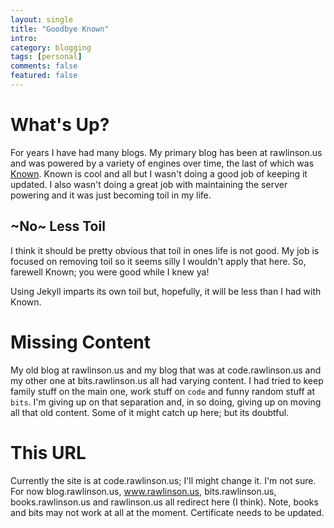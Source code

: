 ```yaml
---
layout: single
title: "Goodbye Known"
intro:
category: blogging
tags: [personal]
comments: false
featured: false
---
```


# What's Up?
For years I have had many blogs.  My primary blog has been at rawlinson.us and was powered by a variety of engines over time, the last of which was [Known](https://withknown.com/).  Known is cool and all but I wasn't doing a good job of keeping it updated. I also wasn't doing a great job with maintaining the server powering and it was just becoming toil in my life.

## ~No~ Less Toil
I think it should be pretty obvious that toil in ones life is not good.  My job is focused on removing toil so it seems silly I wouldn't apply that here. So, farewell Known; you were good while I knew ya!

Using Jekyll imparts its own toil but, hopefully, it will be less than I had with Known.

# Missing Content
My old blog at rawlinson.us and my blog that was at code.rawlinson.us and my other one at bits.rawlinson.us all had varying content. I had tried to keep family stuff on the main one, work stuff on `code` and funny random stuff at `bits`.  I'm giving up on that separation and, in so doing, giving up on moving all that old content.  Some of it might catch up here; but its doubtful.

# This URL
Currently the site is at code.rawlinson.us; I'll might change it. I'm not sure. For now blog.rawlinson.us, www.rawlinson.us, bits.rawlinson.us, books.rawlinson.us and rawlinson.us all redirect here (I think).  Note, books and bits may not work at all at the moment.  Certificate needs to be updated.